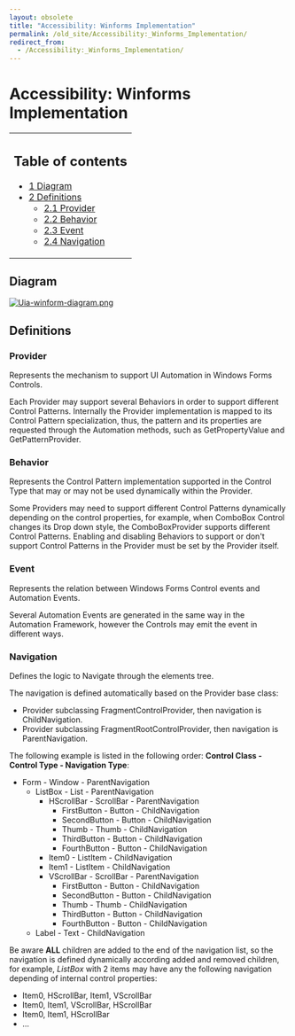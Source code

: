 ```yaml
---
layout: obsolete
title: "Accessibility: Winforms Implementation"
permalink: /old_site/Accessibility:_Winforms_Implementation/
redirect_from:
  - /Accessibility:_Winforms_Implementation/
---
```


Accessibility: Winforms Implementation
======================================

<table>
<col width="100%" />
<tbody>
<tr class="odd">
<td align="left"><h2>Table of contents</h2>
<ul>
<li><a href="#Diagram">1 Diagram</a></li>
<li><a href="#Definitions">2 Definitions</a>
<ul>
<li><a href="#Provider">2.1 Provider</a></li>
<li><a href="#Behavior">2.2 Behavior</a></li>
<li><a href="#Event">2.3 Event</a></li>
<li><a href="#Navigation">2.4 Navigation</a></li>
</ul></li>
</ul></td>
</tr>
</tbody>
</table>

Diagram
-------

[![Uia-winform-diagram.png]({{site.github.url}}/old_site/images/4/46/Uia-winform-diagram.png)]({{site.github.url}}/old_site/images/4/46/Uia-winform-diagram.png)

Definitions
-----------

### Provider

Represents the mechanism to support UI Automation in Windows Forms Controls.

Each Provider may support several Behaviors in order to support different Control Patterns. Internally the Provider implementation is mapped to its Control Pattern specialization, thus, the pattern and its properties are requested through the Automation methods, such as GetPropertyValue and GetPatternProvider.

### Behavior

Represents the Control Pattern implementation supported in the Control Type that may or may not be used dynamically within the Provider.

Some Providers may need to support different Control Patterns dynamically depending on the control properties, for example, when ComboBox Control changes its Drop down style, the ComboBoxProvider supports different Control Patterns. Enabling and disabling Behaviors to support or don't support Control Patterns in the Provider must be set by the Provider itself.

### Event

Represents the relation between Windows Forms Control events and Automation Events.

Several Automation Events are generated in the same way in the Automation Framework, however the Controls may emit the event in different ways.

### Navigation

Defines the logic to Navigate through the elements tree.

The navigation is defined automatically based on the Provider base class:

-   Provider subclassing FragmentControlProvider, then navigation is ChildNavigation.
-   Provider subclassing FragmentRootControlProvider, then navigation is ParentNavigation.

The following example is listed in the following order: **Control Class - Control Type - Navigation Type**:

-   Form - Window - ParentNavigation
    -   ListBox - List - ParentNavigation
        -   HScrollBar - ScrollBar - ParentNavigation
            -   FirstButton - Button - ChildNavigation
            -   SecondButton - Button - ChildNavigation
            -   Thumb - Thumb - ChildNavigation
            -   ThirdButton - Button - ChildNavigation
            -   FourthButton - Button - ChildNavigation
        -   Item0 - ListItem - ChildNavigation
        -   Item1 - ListItem - ChildNavigation
        -   VScrollBar - ScrollBar - ParentNavigation
            -   FirstButton - Button - ChildNavigation
            -   SecondButton - Button - ChildNavigation
            -   Thumb - Thumb - ChildNavigation
            -   ThirdButton - Button - ChildNavigation
            -   FourthButton - Button - ChildNavigation
    -   Label - Text - ChildNavigation

Be aware **ALL** children are added to the end of the navigation list, so the navigation is defined dynamically according added and removed children, for example, *ListBox* with 2 items may have any the following navigation depending of internal control properties:

-   Item0, HScrollBar, Item1, VScrollBar
-   Item0, Item1, VScrollBar, HScrollBar
-   Item0, Item1, HScrollBar
-   ...



